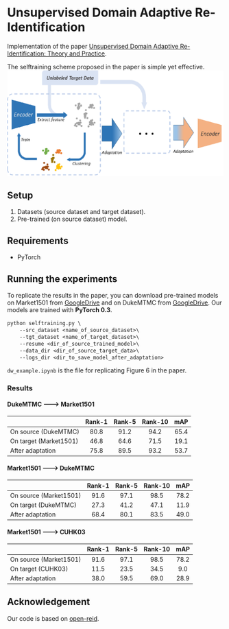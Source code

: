 # Unsupervised Domain Adaptive Re-Identification

Implementation of the paper [Unsupervised Domain Adaptive Re-Identification: Theory and Practice](). 

The selftraining scheme proposed in the paper is simple yet effective.
![Illustration of the selftraining scheme.](./selftraining_scheme.svg)

## Setup

1. Datasets (source dataset and target dataset).
2. Pre-trained (on source dataset) model.

## Requirements

- PyTorch

## Running the experiments

To replicate the results in the paper, you can download pre-trained models on Market1501 from [GoogleDrive](https://drive.google.com/open?id=1xNqduSroUMDbM_E5VeeR1WuykMh8Oxlb) and on DukeMTMC from [GoogleDrive](https://drive.google.com/file/d/1CFuf_vF9OphbuCyMefa3W8GA8tgcvSkI/view?usp=sharing). Our models are trained with __PyTorch 0.3__.

```
python selftraining.py \
    --src_dataset <name_of_source_dataset>\
    --tgt_dataset <name_of_target_dataset>\
    --resume <dir_of_source_trained_model>\
    --data_dir <dir_of_source_target_data>\
    --logs_dir <dir_to_save_model_after_adaptation>
```

`dw_example.ipynb` is the file for replicating Figure 6 in the paper.

### Results

#### DukeMTMC ---> Market1501

| | Rank-1 | Rank-5 | Rank-10| mAP|
| --- | :---: | :---: | :---: | :---: |
|On source (DukeMTMC)| 80.8 | 91.2 | 94.2 | 65.4|
|On target (Market1501)| 46.8|64.6|71.5|19.1|
|After adaptation| 75.8|89.5|93.2|53.7|

#### Market1501 ---> DukeMTMC

| | Rank-1 | Rank-5 | Rank-10| mAP|
| --- | :---: | :---: | :---: | :---: |
|On source (Market1501)| 91.6 | 97.1 | 98.5 | 78.2|
|On target (DukeMTMC)| 27.3|41.2|47.1|11.9|
|After adaptation| 68.4|80.1|83.5|49.0|

#### Market1501 ---> CUHK03

| | Rank-1 | Rank-5 | Rank-10| mAP|
| --- | :---: | :---: | :---: | :---: |
|On source (Market1501)| 91.6 | 97.1 | 98.5 | 78.2|
|On target (CUHK03)| 11.5|23.5|34.5|9.0|
|After adaptation| 38.0|59.5|69.0|28.9|

## Acknowledgement

Our code is based on [open-reid](https://github.com/Cysu/open-reid).